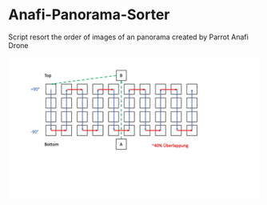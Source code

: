# Anafi-Panorama-Sorter
Script resort the order of images of an panorama created by Parrot Anafi Drone



![Alt text](Anafi_Pano_Path.jpg?raw=true "Creating Path")
